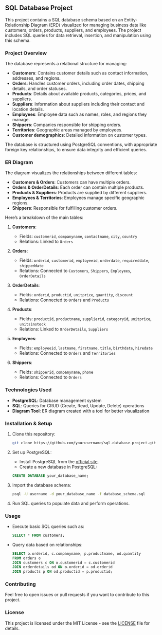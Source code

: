 ## SQL Database Project

This project contains a SQL database schema based on an Entity-Relationship Diagram (ERD) visualized for managing business data like customers, orders, products, suppliers, and employees. The project includes SQL queries for data retrieval, insertion, and manipulation using this schema.

### Project Overview

The database represents a relational structure for managing:

- **Customers**: Contains customer details such as contact information, addresses, and regions.
- **Orders**: Handles customer orders, including order dates, shipping details, and order statuses.
- **Products**: Details about available products, categories, prices, and suppliers.
- **Suppliers**: Information about suppliers including their contact and location details.
- **Employees**: Employee data such as names, roles, and regions they manage.
- **Shippers**: Companies responsible for shipping orders.
- **Territories**: Geographic areas managed by employees.
- **Customer demographics**: Detailed information on customer types.
  
The database is structured using PostgreSQL conventions, with appropriate foreign key relationships, to ensure data integrity and efficient queries.

### ER Diagram

The diagram visualizes the relationships between different tables:

- **Customers & Orders**: Customers can have multiple orders.
- **Orders & OrderDetails**: Each order can contain multiple products.
- **Products & Suppliers**: Products are supplied by different suppliers.
- **Employees & Territories**: Employees manage specific geographic regions.
- **Shippers**: Responsible for fulfilling customer orders.
  
Here’s a breakdown of the main tables:

1. **Customers**:
    - Fields: `customerid`, `companyname`, `contactname`, `city`, `country`
    - Relations: Linked to `Orders`

2. **Orders**:
    - Fields: `orderid`, `customerid`, `employeeid`, `orderdate`, `requireddate`, `shippeddate`
    - Relations: Connected to `Customers`, `Shippers`, `Employees`, `OrderDetails`

3. **OrderDetails**:
    - Fields: `orderid`, `productid`, `unitprice`, `quantity`, `discount`
    - Relations: Connected to `Orders` and `Products`

4. **Products**:
    - Fields: `productid`, `productname`, `supplierid`, `categoryid`, `unitprice`, `unitsinstock`
    - Relations: Linked to `OrderDetails`, `Suppliers`

5. **Employees**:
    - Fields: `employeeid`, `lastname`, `firstname`, `title`, `birthdate`, `hiredate`
    - Relations: Connected to `Orders` and `Territories`

6. **Shippers**:
    - Fields: `shipperid`, `companyname`, `phone`
    - Relations: Connected to `Orders`

### Technologies Used

- **PostgreSQL**: Database management system
- **SQL**: Queries for CRUD (Create, Read, Update, Delete) operations
- **Diagram Tool**: ER diagram created with a tool for better visualization

### Installation & Setup

1. Clone this repository:
    ```bash
    git clone https://github.com/yourusername/sql-database-project.git
    ```

2. Set up PostgreSQL:
    - Install PostgreSQL from the [official site](https://www.postgresql.org/download/).
    - Create a new database in PostgreSQL:
    ```sql
    CREATE DATABASE your_database_name;
    ```

3. Import the database schema:
    ```bash
    psql -U username -d your_database_name -f database_schema.sql
    ```

4. Run SQL queries to populate data and perform operations.

### Usage

- Execute basic SQL queries such as:
    ```sql
    SELECT * FROM customers;
    ```

- Query data based on relationships:
    ```sql
    SELECT o.orderid, c.companyname, p.productname, od.quantity
    FROM orders o
    JOIN customers c ON o.customerid = c.customerid
    JOIN orderdetails od ON o.orderid = od.orderid
    JOIN products p ON od.productid = p.productid;
    ```

### Contributing

Feel free to open issues or pull requests if you want to contribute to this project.

### License

This project is licensed under the MIT License - see the [LICENSE](LICENSE) file for details.
